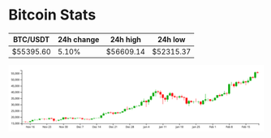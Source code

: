 # Bitcoin Stats

BTC/USDT|24h change|24h high|24h low|
|---|---|---|---|
|$55395.60|5.10%|$56609.14|$52315.37|

<img src="./chart.svg">
